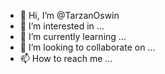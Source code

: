 - 👋 Hi, I’m @TarzanOswin
- 👀 I’m interested in ...
- 🌱 I’m currently learning ...
- 💞️ I’m looking to collaborate on ...
- 📫 How to reach me ...

<!---
TarzanOswin/TarzanOswin is a ✨ special ✨ repository because its `README.md` (this file) appears on your GitHub profile.
You can click the Preview link to take a look at your changes.
--->

